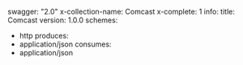 swagger: "2.0"
x-collection-name: Comcast
x-complete: 1
info:
  title: Comcast
  version: 1.0.0
schemes:
- http
produces:
- application/json
consumes:
- application/json